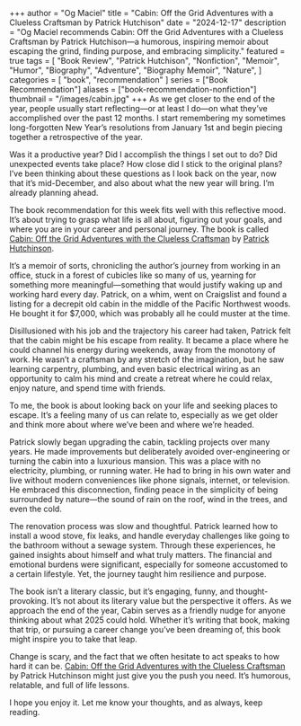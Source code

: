 +++
author = "Og Maciel"
title = "Cabin: Off the Grid Adventures with a Clueless Craftsman by Patrick Hutchison"
date = "2024-12-17"
description = "Og Maciel recommends Cabin: Off the Grid Adventures with a Clueless Craftsman by Patrick Hutchison—a humorous, inspiring memoir about escaping the grind, finding purpose, and embracing simplicity."
featured = true
tags = [
    "Book Review",
    "Patrick Hutchison",
    "Nonfiction",
    "Memoir",
    "Humor",
    "Biography",
    "Adventure",
    "Biography Memoir",
    "Nature",
]
categories = [
    "book",
    "recommendation"
]
series = ["Book Recommendation"]
aliases = ["book-recommendation-nonfiction"]
thumbnail = "/images/cabin.jpg"
+++
As we get closer to the end of the year, people usually start reflecting—or at least I do—on what they’ve accomplished over the past 12 months. I start remembering my sometimes long-forgotten New Year’s resolutions from January 1st and begin piecing together a retrospective of the year.

Was it a productive year? Did I accomplish the things I set out to do? Did unexpected events take place? How close did I stick to the original plans? I’ve been thinking about these questions as I look back on the year, now that it’s mid-December, and also about what the new year will bring. I’m already planning ahead.

The book recommendation for this week fits well with this reflective mood. It’s about trying to grasp what life is all about, figuring out your goals, and where you are in your career and personal journey. The book is called [Cabin: Off the Grid Adventures with the Clueless Craftsman](https://www.goodreads.com/book/show/204253901-cabin) by [Patrick Hutchinson](https://www.goodreads.com/author/show/18385691.Patrick_Hutchison).

It’s a memoir of sorts, chronicling the author’s journey from working in an office, stuck in a forest of cubicles like so many of us, yearning for something more meaningful—something that would justify waking up and working hard every day. Patrick, on a whim, went on Craigslist and found a listing for a decrepit old cabin in the middle of the Pacific Northwest woods. He bought it for $7,000, which was probably all he could muster at the time.

Disillusioned with his job and the trajectory his career had taken, Patrick felt that the cabin might be his escape from reality. It became a place where he could channel his energy during weekends, away from the monotony of work. He wasn’t a craftsman by any stretch of the imagination, but he saw learning carpentry, plumbing, and even basic electrical wiring as an opportunity to calm his mind and create a retreat where he could relax, enjoy nature, and spend time with friends.

To me, the book is about looking back on your life and seeking places to escape. It’s a feeling many of us can relate to, especially as we get older and think more about where we’ve been and where we’re headed.

Patrick slowly began upgrading the cabin, tackling projects over many years. He made improvements but deliberately avoided over-engineering or turning the cabin into a luxurious mansion. This was a place with no electricity, plumbing, or running water. He had to bring in his own water and live without modern conveniences like phone signals, internet, or television. He embraced this disconnection, finding peace in the simplicity of being surrounded by nature—the sound of rain on the roof, wind in the trees, and even the cold.

The renovation process was slow and thoughtful. Patrick learned how to install a wood stove, fix leaks, and handle everyday challenges like going to the bathroom without a sewage system. Through these experiences, he gained insights about himself and what truly matters. The financial and emotional burdens were significant, especially for someone accustomed to a certain lifestyle. Yet, the journey taught him resilience and purpose.

The book isn’t a literary classic, but it’s engaging, funny, and thought-provoking. It’s not about its literary value but the perspective it offers. As we approach the end of the year, Cabin serves as a friendly nudge for anyone thinking about what 2025 could hold. Whether it’s writing that book, making that trip, or pursuing a career change you’ve been dreaming of, this book might inspire you to take that leap.

Change is scary, and the fact that we often hesitate to act speaks to how hard it can be. [Cabin: Off the Grid Adventures with the Clueless Craftsman](https://www.goodreads.com/book/show/204253901-cabin) by Patrick Hutchinson might just give you the push you need. It’s humorous, relatable, and full of life lessons.

I hope you enjoy it. Let me know your thoughts, and as always, keep reading.
